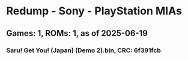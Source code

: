 # Redump - Sony - PlayStation MIAs
## Games: 1, ROMs: 1, as of 2025-06-19

### Saru! Get You! (Japan) (Demo 2).bin, CRC: 6f391fcb
